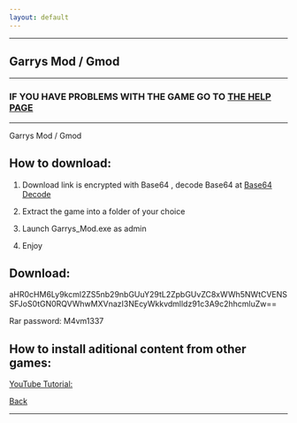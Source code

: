 ```yaml
---
layout: default
---
```


* * *

## Garrys Mod / Gmod

* * *

### IF YOU HAVE PROBLEMS WITH THE GAME GO TO [THE HELP PAGE](/games/help.md)

* * *

Garrys Mod / Gmod

## How to download:

1. Download link is encrypted with Base64 , decode Base64 at [Base64 Decode](../b64/base64.html)

2. Extract the game into a folder of your choice

3. Launch Garrys_Mod.exe as admin

4. Enjoy

## Download:

aHR0cHM6Ly9kcml2ZS5nb29nbGUuY29tL2ZpbGUvZC8xWWh5NWtCVENSSFJoS0tGN0RQVWhwMXVnazI3NEcyWkkvdmlldz91c3A9c2hhcmluZw==

Rar password: M4vm1337

## How to install aditional content from other games:

[YouTube Tutorial:](https://www.youtube.com/watch?v=RJbcqubGOrk)

[Back](https://m4vmcvrk.github.io/)

* * *